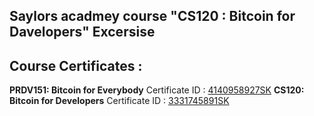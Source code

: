 ## Saylors acadmey course "CS120 : Bitcoin for Davelopers" Excersise 
## Course Certificates :
   **PRDV151: Bitcoin for Everybody** Certificate ID : [4140958927SK]("https://learn.saylor.org/admin/tool/certificate/index.php?code=4140958927SK")
   **CS120: Bitcoin for Developers**  Certificate ID : [3331745891SK]("https://learn.saylor.org/admin/tool/certificate/index.php?code=3331745891SK")
